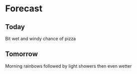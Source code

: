 # Forecast

## Today

Bit wet and windy chance of pizza

## Tomorrow

Morning rainbows followed by light showers then even wetter

